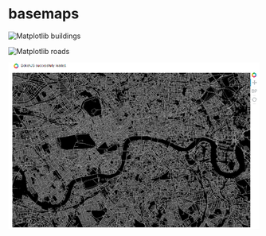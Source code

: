 # basemaps

![Matplotlib buildings](/buildings_matplotlib.PNG)

![Matplotlib roads](/roads_matplotlib.PNG)

![Bokeh](/bokeh.PNG)
